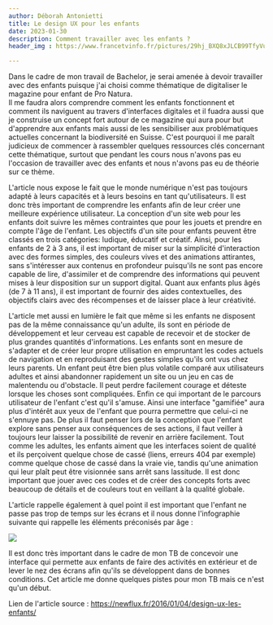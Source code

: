 ```yaml
---
author: Déborah Antonietti
title: Le design UX pour les enfants
date: 2023-01-30
description: Comment travailler avec les enfants ?
header_img : https://www.francetvinfo.fr/pictures/29hj_BXQ8xJLCB99TfyVu9wdiuU/752x423/2022/08/05/phpscai4B.jpg

---
```


Dans le cadre de mon travail de Bachelor, je serai amenée à devoir travailler avec des enfants puisque j'ai choisi comme thématique de digitaliser le magazine pour enfant de Pro Natura.
<br>
Il me faudra alors comprendre comment les enfants fonctionnent et comment ils naviguent au travers d'interfaces digitales et il fuadra aussi que je construise un concept fort autour de ce magazine qui aura pour but d'apprendre aux enfants mais aussi de les sensibiliser aux problématiques actuelles concernant la biodiversité en Suisse.
C'est pourquoi il me paraît judicieux de commencer à rassembler quelques ressources clés concernant cette thématique, surtout que pendant les cours nous n'avons pas eu l'occasion de travailler avec des enfants et nous n'avons pas eu de théorie sur ce thème.

L'article nous expose le fait que le monde numérique n'est pas toujours adapté à leurs capacités et à leurs besoins en tant qu'utilisateurs. Il est donc très important de comprendre les enfants afin de leur créer une meilleure expérience utilisateur. La conception d'un site web pour les enfants doit suivre les mêmes contraintes que pour les jouets et prendre en compte l'âge de l'enfant. Les objectifs d'un site pour enfants peuvent être classés en trois catégories: ludique, éducatif et créatif. Ainsi, pour les enfants de 2 à 3 ans, il est important de miser sur la simplicité d'interaction avec des formes simples, des couleurs vives et des animations attirantes, sans s'intéresser aux contenus en profondeur puisqu'ils ne sont pas encore capable de lire, d'assimiler et de comprendre des informations qui peuvent mises à leur disposition sur un support digital. Quant aux enfants plus âgés (de 7 à 11 ans), il est important de fournir des aides contextuelles, des objectifs clairs avec des récompenses et de laisser place à leur créativité.

L'article met aussi en lumière le fait que même si les enfants ne disposent pas de la même connaissance qu'un adulte, ils sont en période de développement et leur cerveau est capable de recevoir et de stocker de plus grandes quantités d'informations. Les enfants sont en mesure de s'adapter et de créer leur propre utilisation en empruntant les codes actuels de navigation et en reproduisant des gestes simples qu'ils ont vus chez leurs parents. Un enfant peut être bien plus volatile comparé aux utilisateurs adultes et ainsi abandonner rapidement un site ou un jeu en cas de malentendu ou d'obstacle. Il peut perdre facilement courage et déteste lorsque les choses sont compliquées. Enfin ce qui important de le parcours utilisateur de l'enfant c'est qu'il s'amuse. Ainsi une interface "gamifiée" aura plus d'intérêt aux yeux de l'enfant que pourra permettre que celui-ci ne s'ennuye pas. De plus il faut penser lors de la conception que l'enfant explore sans penser aux conséquences de ses actions, il faut veiller à toujours leur laisser la possibilité de revenir en arrière facilement. Tout comme les adultes, les enfants aiment que les interfaces soient de qualité et ils perçoivent quelque chose de cassé (liens, erreurs 404 par exemple) comme quelque chose de cassé dans la vraie vie, tandis qu'une animation qui leur plaît peut être visionnée sans arrêt sans lassitude. Il est donc important que jouer avec ces codes et de créer des concepts forts avec beaucoup de détails et de couleurs tout en veillant à la qualité globale.

L'article rappelle également à quel point il est important que l'enfant ne passe pas trop de temps sur les écrans et il nous donne l'infographie suivante qui rappelle les éléments préconisés par âge :

<img src="https://newflux.fr/wp-content/uploads/2015/12/infographie.jpg">

Il est donc très important dans le cadre de mon TB de concevoir une interface qui permette aux enfants de faire des activités en extérieur et de lever le nez des écrans afin qu'ils se développent dans de bonnes conditions. Cet article me donne quelques pistes pour mon TB mais ce n'est qu'un début. 

Lien de l'article source : https://newflux.fr/2016/01/04/design-ux-les-enfants/